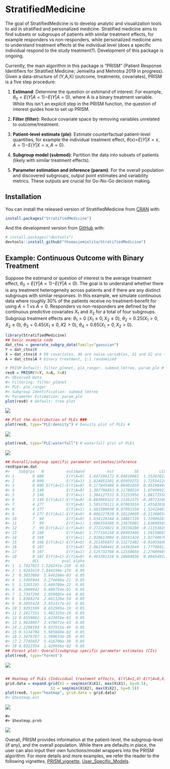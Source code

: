 
<!-- README.md is generated from README.Rmd. Please edit that file -->
StratifiedMedicine
==================

<!-- badges: start -->
<!-- badges: end -->
The goal of StratifiedMedicine is to develop analytic and visualization tools to aid in stratified and personalized medicine. Stratified medicine aims to find subsets or subgroups of patients with similar treatment effects, for example responders vs non-responders, while personalized medicine aims to understand treatment effects at the individual level (does a specific individual respond to the study treatment?). Development of this package is ongoing.

Currently, the main algorithm in this package is “PRISM” (Patient Response Identifiers for Stratified Medicine; Jemielita and Mehrotra 2019 in progress). Given a data-structure of (Y,A,X) (outcome, treatments, covariates), PRISM is a five step procedure:

1.  **Estimand**: Determine the question or estimand of interest. For example, *θ*<sub>0</sub> = *E*(*Y*|*A* = 1)−*E*(*Y*|*A* = 0), where A is a binary treatment variable. While this isn't an explicit step in the PRISM function, the question of interest guides how to set up PRISM.

2.  **Filter (filter)**: Reduce covariate space by removing variables unrelated to outcome/treatment.

3.  **Patient-level estimate (ple)**: Estimate counterfactual patient-level quantities, for example the individual treatment effect, *θ*(*x*)=*E*(*Y*|*X* = *x*, *A* = 1)−*E*(*Y*|*X* = *x*, *A* = 0).

4.  **Subgroup model (submod)**: Partition the data into subsets of patients (likely with similar treatment effects).

5.  **Parameter estimation and inference (param)**: For the overall population and discovered subgroups, output point estimates and variability metrics. These outputs are crucial for Go-No-Go decision making.

Installation
------------

You can install the released version of StratifiedMedicine from [CRAN](https://CRAN.R-project.org) with:

``` r
install.packages("StratifiedMedicine")
```

And the development version from [GitHub](https://github.com/) with:

``` r
# install.packages("devtools")
devtools::install_github("thomasjemielita/StratifiedMedicine")
```

Example: Continuous Outcome with Binary Treatment
-------------------------------------------------

Suppose the estimand or question of interest is the average treatment effect, *θ*<sub>0</sub> = *E*(*Y*|*A* = 1)−*E*(*Y*|*A* = 0). The goal is to understand whether there is any treatment heterogeneity across patients and if there are any distinct subgroups with similar responses. In this example, we simulate continuous data where roughly 30% of the patients receive no treatment-benefit for using *A* = 1 vs *A* = 0. Responders vs non-responders are defined by the continuous predictive covariates *X*<sub>1</sub> and *X*<sub>2</sub> for a total of four subgroups. Subgroup treatment effects are: *θ*<sub>1</sub> = 0 (*X*<sub>1</sub> ≤ 0, *X*<sub>2</sub> ≤ 0), *θ*<sub>2</sub> = 0.25(*X*<sub>1</sub> &gt; 0, *X*<sub>2</sub> ≤ 0), *θ*<sub>3</sub> = 0.45(*X*<sub>1</sub> ≤ 0, *X*2 &gt; 0), *θ*<sub>4</sub> = 0.65(*X*<sub>1</sub> &gt; 0, *X*<sub>2</sub> &gt; 0).

``` r
library(StratifiedMedicine)
## basic example code
dat_ctns = generate_subgrp_data(family="gaussian")
Y = dat_ctns$Y
X = dat_ctns$X # 50 covariates, 46 are noise variables, X1 and X2 are truly predictive
A = dat_ctns$A # binary treatment, 1:1 randomized 

# PRISM Default: filter_glmnet, ple_ranger, submod_lmtree, param_ple #
res0 = PRISM(Y=Y, A=A, X=X)
#> Observed Data
#> Filtering: filter_glmnet
#> PLE: ple_ranger
#> Subgroup Identification: submod_lmtree
#> Parameter Estimation: param_ple
plot(res0) # default: tree plot 
```

![](man/figures/README-example-1.png)

``` r
## Plot the distribution of PLEs ###
plot(res0, type="PLE:density") # Density plot of PLEs #
```

![](man/figures/README-example-2.png)

``` r
plot(res0, type="PLE:waterfall") # waterfall plot of PLEs
```

![](man/figures/README-example-3.png)

``` r
## Overall/subgroup specific parameter estimates/inference
res0$param.dat
#>    Subgrps   N          estimand          est         SE         LCL
#> 1        0 800          E(Y|A=0)  1.647206172 0.04818083  1.55263022
#> 2        0 800          E(Y|A=1)  1.824851581 0.05059272  1.72554124
#> 3        0 800 E(Y|A=1)-E(Y|A=0)  0.177645409 0.06401659  0.05198484
#> 4        3 149          E(Y|A=0)  1.307796853 0.11780524  1.07499927
#> 5        3 149          E(Y|A=1)  1.304127531 0.11253956  1.08173558
#> 6        3 149 E(Y|A=1)-E(Y|A=0) -0.003669322 0.15361575 -0.30723286
#> 7        4 277          E(Y|A=0)  1.595278111 0.07083816  1.45582638
#> 8        4 277          E(Y|A=1)  1.681506030 0.07991550  1.52418467
#> 9        4 277 E(Y|A=1)-E(Y|A=0)  0.086227920 0.10124699 -0.11308654
#> 10       7  99          E(Y|A=0)  1.634126348 0.14867139  1.33909281
#> 11       7  99          E(Y|A=1)  1.906350368 0.13876001  1.63098565
#> 12       7  99 E(Y|A=1)-E(Y|A=0)  0.272224021 0.19338298 -0.11153820
#> 13       8 168          E(Y|A=0)  1.777156158 0.09403446  1.59150665
#> 14       8 168          E(Y|A=1)  2.028613094 0.10191424  1.82740676
#> 15       8 168 E(Y|A=1)-E(Y|A=0)  0.251456937 0.13271402 -0.01055649
#> 16       9 107          E(Y|A=0)  2.062340441 0.14392044  1.77700417
#> 17       9 107          E(Y|A=1)  2.525732768 0.12550856  2.27689985
#> 18       9 107 E(Y|A=1)-E(Y|A=0)  0.463392328 0.18604036  0.09454922
#>          UCL          pval alpha
#> 1  1.7417821 1.526241e-158  0.05
#> 2  1.9241619 7.844199e-170  0.05
#> 3  0.3033060  5.649268e-03  0.05
#> 4  1.5405944  3.274666e-21  0.05
#> 5  1.5265195  1.669789e-22  0.05
#> 6  0.2998942  9.809754e-01  0.05
#> 7  1.7347298  1.859005e-64  0.05
#> 8  1.8388274  2.661126e-59  0.05
#> 9  0.2855424  3.951417e-01  0.05
#> 10 1.9291599  8.652905e-19  0.05
#> 11 2.1817151  1.401325e-24  0.05
#> 12 0.6559862  1.623859e-01  0.05
#> 13 1.9628057  2.470671e-43  0.05
#> 14 2.2298194  6.037915e-46  0.05
#> 15 0.5134704  5.985669e-02  0.05
#> 16 2.3476767  1.500633e-26  0.05
#> 17 2.7745657  5.416700e-38  0.05
#> 18 0.8322354  1.429656e-02  0.05
## Forest plot: Overall/subgroup specific parameter estimates (CIs)
plot(res0, type="forest")
```

![](man/figures/README-example-4.png)

``` r

## Heatmap of PLEs (Individual treatment effects, E(Y|A=1,X)-E(Y|A=0,X)) #
grid.data = expand.grid(X1 = seq(min(X$X1), max(X$X1), by=0.5),
                    X2 = seq(min(X$X2), max(X$X2), by=0.5))
plot(res0, type="heatmap", grid.data = grid.data)
#> $heatmap.est
```

![](man/figures/README-example-5.png)

    #> 
    #> $heatmap.prob

![](man/figures/README-example-6.png)

Overall, PRISM provides information at the patient-level, the subgroup-level (if any), and the overall population. While there are defaults in place, the user can also input their own functions/model wrappers into the PRISM algorithm. For more details and more examples, we refer the reader to the following vignettes, [PRISM\_vignette](https://CRAN.R-project.org/package=StratifiedMedicine/vignettes/SM_PRISM.html), [User\_Specific\_Models](https://CRAN.R-project.org/package=StratifiedMedicine/vignettes/SM_User_Models.html).
